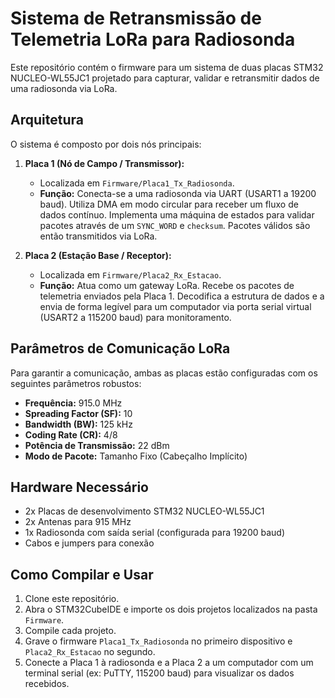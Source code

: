 # Sistema de Retransmissão de Telemetria LoRa para Radiosonda

Este repositório contém o firmware para um sistema de duas placas STM32 NUCLEO-WL55JC1 projetado para capturar, validar e retransmitir dados de uma radiosonda via LoRa.

## Arquitetura

O sistema é composto por dois nós principais:

1.  **Placa 1 (Nó de Campo / Transmissor):**
    * Localizada em `Firmware/Placa1_Tx_Radiosonda`.
    * **Função:** Conecta-se a uma radiosonda via UART (USART1 a 19200 baud). Utiliza DMA em modo circular para receber um fluxo de dados contínuo. Implementa uma máquina de estados para validar pacotes através de um `SYNC_WORD` e `checksum`. Pacotes válidos são então transmitidos via LoRa.

2.  **Placa 2 (Estação Base / Receptor):**
    * Localizada em `Firmware/Placa2_Rx_Estacao`.
    * **Função:** Atua como um gateway LoRa. Recebe os pacotes de telemetria enviados pela Placa 1. Decodifica a estrutura de dados e a envia de forma legível para um computador via porta serial virtual (USART2 a 115200 baud) para monitoramento.

## Parâmetros de Comunicação LoRa

Para garantir a comunicação, ambas as placas estão configuradas com os seguintes parâmetros robustos:

* **Frequência:** 915.0 MHz
* **Spreading Factor (SF):** 10
* **Bandwidth (BW):** 125 kHz
* **Coding Rate (CR):** 4/8
* **Potência de Transmissão:** 22 dBm
* **Modo de Pacote:** Tamanho Fixo (Cabeçalho Implícito)

## Hardware Necessário

* 2x Placas de desenvolvimento STM32 NUCLEO-WL55JC1
* 2x Antenas para 915 MHz
* 1x Radiosonda com saída serial (configurada para 19200 baud)
* Cabos e jumpers para conexão

## Como Compilar e Usar

1.  Clone este repositório.
2.  Abra o STM32CubeIDE e importe os dois projetos localizados na pasta `Firmware`.
3.  Compile cada projeto.
4.  Grave o firmware `Placa1_Tx_Radiosonda` no primeiro dispositivo e `Placa2_Rx_Estacao` no segundo.
5.  Conecte a Placa 1 à radiosonda e a Placa 2 a um computador com um terminal serial (ex: PuTTY, 115200 baud) para visualizar os dados recebidos.
